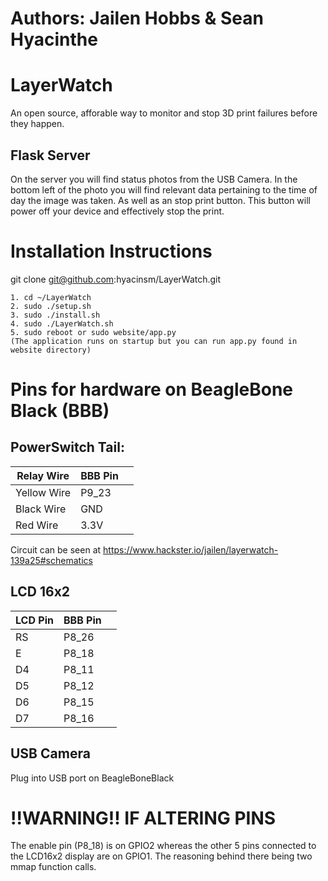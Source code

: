 # Authors: Jailen Hobbs & Sean Hyacinthe

# LayerWatch
An open source, afforable way to monitor and stop 3D print failures before they happen.

## Flask Server
On the server you will find status photos from the USB Camera. In the bottom left of the photo you will find relevant data pertaining to the time of day the image was taken. As well as an stop print button. This button will power off your device and effectively stop the print.

# Installation Instructions
git clone git@github.com:hyacinsm/LayerWatch.git

    1. cd ~/LayerWatch
    2. sudo ./setup.sh
    3. sudo ./install.sh
    4. sudo ./LayerWatch.sh
    5. sudo reboot or sudo website/app.py
    (The application runs on startup but you can run app.py found in website directory)

# Pins for hardware on BeagleBone Black (BBB)

## PowerSwitch Tail:
|Relay Wire| BBB Pin| |
|-|-| -|
|Yellow Wire| P9_23 |
|Black Wire| GND|
|Red Wire | 3.3V|

Circuit can  be seen at https://www.hackster.io/jailen/layerwatch-139a25#schematics

## LCD 16x2
|LCD Pin| BBB Pin| |
|----| ----| -|
|RS |P8_26|
|E |P8_18| 
|D4 |P8_11|
|D5 |P8_12|
|D6 |P8_15|
|D7 |P8_16|

## USB Camera
Plug into USB port on BeagleBoneBlack

# !!WARNING!! IF ALTERING PINS
The enable pin (P8_18) is on GPIO2 whereas the other 5 pins connected to the LCD16x2 display are on GPIO1. The reasoning behind there being two mmap function calls.


